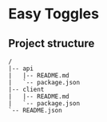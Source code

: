 # Easy Toggles

## Project structure

```
/
|-- api
|   |-- README.md
|   `-- package.json
|-- client
|   |-- README.md
|   `-- package.json
`-- README.json
```
